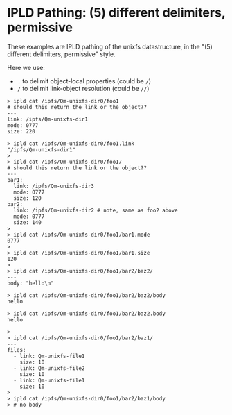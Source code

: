 # IPLD Pathing: (5) different delimiters, permissive

These examples are IPLD pathing of the unixfs datastructure, in the "(5) different delimiters, permissive" style.

Here we use:
- `.` to delimit object-local properties (could be `/`)
- `/` to delimit link-object resolution (could be `//`)

```
> ipld cat /ipfs/Qm-unixfs-dir0/foo1
# should this return the link or the object??
---
link: /ipfs/Qm-unixfs-dir1
mode: 0777
size: 220

> ipld cat /ipfs/Qm-unixfs-dir0/foo1.link
"/ipfs/Qm-unixfs-dir1"
>
> ipld cat /ipfs/Qm-unixfs-dir0/foo1/
# should this return the link or the object??
---
bar1:
  link: /ipfs/Qm-unixfs-dir3
  mode: 0777
  size: 120
bar2:
  link: /ipfs/Qm-unixfs-dir2 # note, same as foo2 above
  mode: 0777
  size: 140
>
> ipld cat /ipfs/Qm-unixfs-dir0/foo1/bar1.mode
0777
>
> ipld cat /ipfs/Qm-unixfs-dir0/foo1/bar1.size
120
>
> ipld cat /ipfs/Qm-unixfs-dir0/foo1/bar2/baz2/
---
body: "hello\n"

> ipld cat /ipfs/Qm-unixfs-dir0/foo1/bar2/baz2/body
hello

> ipld cat /ipfs/Qm-unixfs-dir0/foo1/bar2/baz2.body
hello

>
> ipld cat /ipfs/Qm-unixfs-dir0/foo1/bar2/baz1/
---
files:
  - link: Qm-unixfs-file1
    size: 10
  - link: Qm-unixfs-file2
    size: 10
  - link: Qm-unixfs-file1
    size: 10
>
> ipld cat /ipfs/Qm-unixfs-dir0/foo1/bar2/baz1/body
> # no body
```
